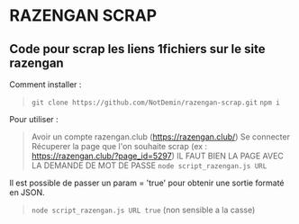 # RAZENGAN SCRAP

## Code pour scrap les liens 1fichiers sur le site razengan

Comment installer :
> `git clone https://github.com/NotDemin/razengan-scrap.git`
> `npm i`

Pour utiliser : 
>Avoir un compte razengan.club (https://razengan.club/)
>Se connecter
>Récuperer la page que l'on souhaite scrap (ex : https://razengan.club/?page_id=5297) IL FAUT BIEN LA PAGE AVEC LA DEMANDE DE MOT DE PASSE
>`node script_razengan.js URL`

Il est possible de passer un param = 'true' pour obtenir une sortie formaté en JSON. 
>`node script_razengan.js URL true` (non sensible a la casse)